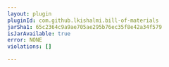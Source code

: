 ```yaml
---
layout: plugin
pluginId: com.github.lkishalmi.bill-of-materials
jarSha1: 65c2364c9a9ae705ae295b76ec35f8e42a34f579
isJarAvailable: true
error: NONE
violations: []

---
```

